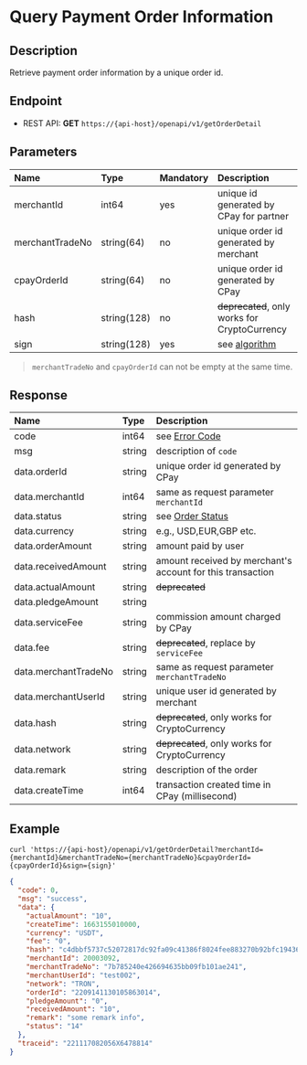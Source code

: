 # Query Payment Order Information

## Description
Retrieve payment order information by a unique order id.

## Endpoint
- REST API: **GET** `https://{api-host}/openapi/v1/getOrderDetail`

## Parameters

| Name | Type | Mandatory | Description |
| :---- | :---- | :---- | :---- |
| merchantId | int64 | yes | unique id generated by CPay for partner |
| merchantTradeNo | string(64) | no | unique order id generated by merchant |
| cpayOrderId | string(64) | no | unique order id generated by CPay |
| hash | string(128) | no | ~~deprecated~~, only works for CryptoCurrency |
| sign | string(128) | yes | see [algorithm](https://github.com/cpayapi-com/document/blob/main/api-reference/signature.md) |

> `merchantTradeNo` and `cpayOrderId` can not be empty at the same time.

## Response

| Name | Type | Description |
| :---- | :---- | :---- |
| code | int64 | see [Error Code](https://github.com/cpayapi-com/document/blob/main/api-reference/error-code.md) |
| msg | string | description of `code` |
| data.orderId | string | unique order id generated by CPay |
| data.merchantId | int64 | same as request parameter `merchantId` |
| data.status | string | see [Order Status](https://github.com/cpayapi-com/document/blob/main/api-reference/order-status.md) |
| data.currency | string | e.g., USD,EUR,GBP etc. |
| data.orderAmount | string | amount paid by user  |
| data.receivedAmount | string | amount received by merchant's account for this transaction  |
| data.actualAmount | string | ~~deprecated~~ |
| data.pledgeAmount | string |  |
| data.serviceFee | string | commission amount charged by CPay  |
| data.fee | string | ~~deprecated~~, replace by `serviceFee`  |
| data.merchantTradeNo | string | same as request parameter `merchantTradeNo` |
| data.merchantUserId | string | unique user id generated by merchant |
| data.hash | string | ~~deprecated~~, only works for CryptoCurrency |
| data.network | string | ~~deprecated~~, only works for CryptoCurrency |
| data.remark | string | description of the order |
| data.createTime | int64 | transaction created time in CPay (millisecond) |


## Example

```shell
curl 'https://{api-host}/openapi/v1/getOrderDetail?merchantId={merchantId}&merchantTradeNo={merchantTradeNo}&cpayOrderId={cpayOrderId}&sign={sign}'
```

```json
{
  "code": 0,
  "msg": "success",
  "data": {
    "actualAmount": "10",
    "createTime": 1663155010000,
    "currency": "USDT",
    "fee": "0",
    "hash": "c4dbbf5737c52072817dc92fa09c41386f8024fee883270b92bfc1943616f957",
    "merchantId": 20003092,
    "merchantTradeNo": "7b785240e426694635bb09fb101ae241",
    "merchantUserId": "test002",
    "network": "TRON",
    "orderId": "2209141130105863014",
    "pledgeAmount": "0",
    "receivedAmount": "10",
    "remark": "some remark info",
    "status": "14"
  },
  "traceid": "221117082056X6478814"
}
```